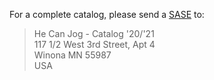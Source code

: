 For a complete catalog, please send a [SASE](https://en.wikipedia.org/wiki/Self-addressed_stamped_envelope) to:

> He Can Jog - Catalog '20/'21<br/>
> 117 1/2 West 3rd Street, Apt 4<br/>
> Winona MN 55987<br/>
> USA<br/>
